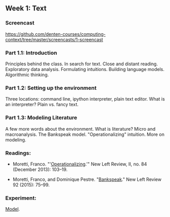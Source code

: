 
## Week 1: Text

### Screencast

https://github.com/denten-courses/computing-context/tree/master/screencasts/1-screencast

### Part 1.1: **Introduction**  

Principles behind the class. In search for text. Close and distant reading.
Exploratory data analysis. Formulating intuitions. Building language models.
Algorithmic thinking. 

### Part 1.2: **Setting up the environment**  

Three locations: command line, ipython interpreter, plain text editor. What
is an interpreter? Plain vs. fancy text.

### Part 1.3: **Modeling Literature**  

A few more words about the environment. What is literature? Micro and
macroanalysis. The Bankspeak model.  "Operationalizing" intuition. More on
modeling.

### Readings:

- Moretti, Franco.
  "'[Operationalizing](http://newleftreview.org/II/84/franco-moretti-operationalizing).'"
New Left Review, II, no. 84 (December 2013): 103–19.

- Moretti, Franco, and Dominique Pestre.
"[Bankspeak](http://newleftreview.org/II/92/franco-moretti-dominique-pestre-bankspeak)." New Left Review 92
(2015): 75–99.

### Experiment:

[Model](https://github.com/denten-courses/computing-context/tree/master/experiments/first.md).
